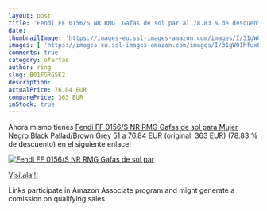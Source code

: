 ```yaml
---
layout: post
title: 'Fendi FF 0156/S NR RMG  Gafas de sol par al 78.83 % de descuento'
date: 
thumbnailImage: 'https://images-eu.ssl-images-amazon.com/images/I/31gW01hfuxL._SL200_.jpg'
images: [ 'https://images-eu.ssl-images-amazon.com/images/I/31gW01hfuxL._SL200_.jpg' ]
comments: true
category: ofertas
author: ring
slug: B01FGRGSK2
description:
actualPrice: 76.84 EUR
comparePrice: 363 EUR
inStock: true
---
```


Ahora mismo tienes [Fendi FF 0156/S NR RMG  Gafas de sol para Mujer  Negro  Black Pallad/Brown Grey  51](https://www.amazon.es/dp/B01FGRGSK2/?tag=tolees-21) a 76.84 EUR (original: 363 EUR) (78.83 %  de descuento) en el siguiente enlace!

[![Fendi FF 0156/S NR RMG  Gafas de sol par](https://images-eu.ssl-images-amazon.com/images/I/31gW01hfuxL._SL200_.jpg)](https://www.amazon.es/dp/B01FGRGSK2/?tag=tolees-21)

[Visítala!!!](https://www.amazon.es/dp/B01FGRGSK2/?tag=tolees-21)

Links participate in Amazon Associate program and might generate a comission on qualifying sales
